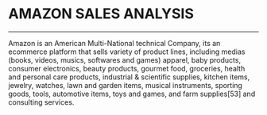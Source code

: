 # AMAZON SALES ANALYSIS
---
Amazon is an American Multi-National technical Company, its an ecommerce platform that sells variety of product lines, including medias (books, videos, musics, softwares and games) apparel, baby products, consumer electronics, beauty products, gourmet food, groceries, health and personal care products, industrial & scientific supplies, kitchen items, jewelry, watches, lawn and garden items, musical instruments, sporting goods, tools, automotive items, toys and games, and farm supplies[53] and consulting services. 

